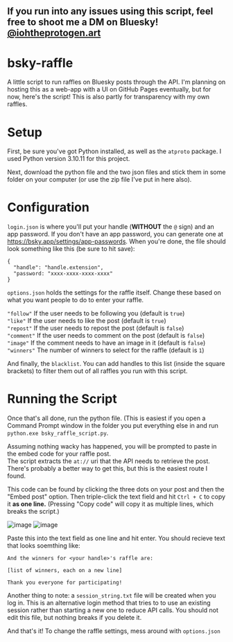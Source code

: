 ## If you run into any issues using this script, feel free to shoot me a DM on Bluesky! <br/> [@iohtheprotogen.art](https://iohtheprotogen.art/)

# bsky-raffle
A little script to run raffles on Bluesky posts through the API. I'm planning on hosting this as a web-app with a UI on GitHub Pages eventually, but for now, here's the script! This is also partly for transparency with my own raffles.

# Setup
First, be sure you've got Python installed, as well as the `atproto` package. I used Python version 3.10.11 for this project.

Next, download the python file and the two json files and stick them in some folder on your computer (or use the zip file I've put in here also).

# Configuration
`login.json` is where you'll put your handle (__WITHOUT__ the `@` sign) and an app password. If you don't have an app password, you can generate one at https://bsky.app/settings/app-passwords. 
When you're done, the file should look something like this (be sure to hit save):
```
{
  "handle": "handle.extension",
  "password: "xxxx-xxxx-xxxx-xxxx"
}
```

`options.json` holds the settings for the raffle itself. Change these based on what you want people to do to enter your raffle.

`"follow"` If the user needs to be following you (default is `true`) <br/>
`"like"` If the user needs to like the post (default is `true`) <br/>
`"repost"` If the user needs to repost the post (default is `false`) <br/>
`"comment"` If the user needs to comment on the post (default is `false`) <br/>
`"image"` If the comment needs to have an image in it (default is `false`) <br/>
`"winners"` The number of winners to select for the raffle (default is `1`) <br/>

And finally, the `blacklist`. You can add handles to this list (inside the square brackets) to filter them out of all raffles you run with this script.

# Running the Script
Once that's all done, run the python file. 
(This is easiest if you open a Command Prompt window in the folder you put everything else in and run
`python.exe bsky_raffle_script.py`.

Assuming nothing wacky has happened, you will be prompted to paste in the embed code for your raffle post. <br/>
The script extracts the `at://` uri that the API needs to retrieve the post. There's probably a better way to get this, but this is the easiest route I found. <br/>

This code can be found by clicking the three dots on your post and then the "Embed post" option. Then triple-click the text field and hit `Ctrl + C` to copy it __as one line.__ (Pressing "Copy code" will copy it as multiple lines, which breaks the script.)

![image](https://github.com/user-attachments/assets/4675b982-100f-41c2-9bb1-21afa196d38d)
![image](https://github.com/user-attachments/assets/bbce4d4f-f92d-44ce-b9f4-221832d057e1)

Paste this into the text field as one line and hit enter. You should recieve text that looks soemthing like:
```
And the winners for <your handle>'s raffle are:

[list of winners, each on a new line]

Thank you everyone for participating!
```
Another thing to note: a `session_string.txt` file will be created when you log in. This is an alternative login method that tries to to use an existing session rather than starting a new one to reduce API calls. You should not edit this file, but nothing breaks if you delete it.

And that's it! To change the raffle settings, mess around with `options.json`
